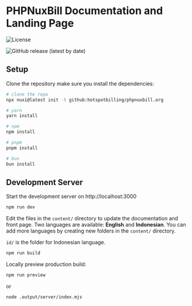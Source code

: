 # PHPNuxBill Documentation and Landing Page

![License](https://img.shields.io/github/license/hotspotbilling/phpnuxbill?style=flat-square)

![GitHub release (latest by date)](https://img.shields.io/github/v/release/hotspotbilling/phpnuxbill?style=flat-square)


## Setup
Clone the repository make sure you install the dependencies:

```bash
# clone the repo
npx nuxi@latest init -t github:hotspotbilling/phpnuxbill.org   

# yarn
yarn install

# npm
npm install

# pnpm
pnpm install

# bun
bun install
```

## Development Server

Start the development server on http://localhost:3000

```bash
npm run dev
```

Edit the files in the `content/` directory to update the documentation and front page.
Two languages are available: **English** and **Indonesian**. You can add more languages by creating new folders in the `content/` directory.


`id/` is the folder for Indonesian language.


```bash
npm run build
```

Locally preview production build:

```bash
npm run preview
```

or

```bash
node .output/server/index.mjs
```